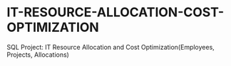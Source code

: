 # IT-RESOURCE-ALLOCATION-COST-OPTIMIZATION
SQL Project: IT Resource Allocation and Cost Optimization(Employees, Projects, Allocations)

